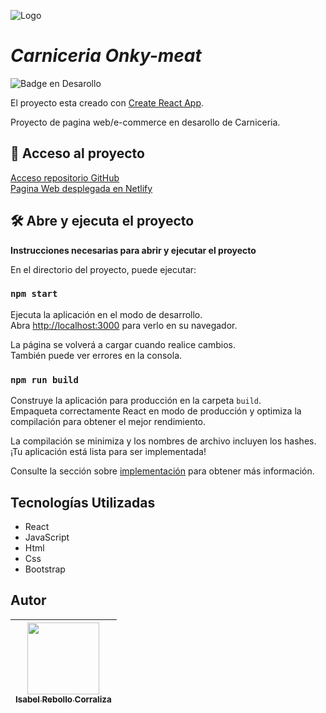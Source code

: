 ![Logo](https://cdn.shopify.com/s/files/1/0035/4195/8756/files/logo_defa8fec-898c-4e8e-98a4-702d3706e2e1.png?v=1646387439)

# <em>Carniceria Onky-meat </em>
![Badge en Desarollo](https://img.shields.io/badge/STATUS-EN%20DESAROLLO-green)


El proyecto esta creado con  [Create React App](https://github.com/facebook/create-react-app).

Proyecto de pagina web/e-commerce en desarollo de Carniceria. 

## 📁 Acceso al proyecto 
[Acceso repositorio GitHub]( https://github.com/isarebollo/Pagina-Web-Carniceria)\
[Pagina Web desplegada en Netlify](https://carniceriaonkymeats.netlify.app/)



## 🛠️ Abre y ejecuta el proyecto

**Instrucciones necesarias para abrir y ejecutar el proyecto**

En el directorio del proyecto, puede ejecutar:

### `npm start`

Ejecuta la aplicación en el modo de desarrollo.\
Abra [http://localhost:3000](http://localhost:3000) para verlo en su navegador.

La página se volverá a cargar cuando realice cambios.\
También puede ver errores en la consola.


### `npm run build`

Construye la aplicación para producción en la carpeta `build`.\
Empaqueta correctamente React en modo de producción y optimiza la compilación para obtener el mejor rendimiento.

La compilación se minimiza y los nombres de archivo incluyen los hashes.\
¡Tu aplicación está lista para ser implementada!

Consulte la sección sobre [implementación](https://facebook.github.io/create-react-app/docs/deployment) para obtener más información.

## Tecnologías Utilizadas

- React
- JavaScript
- Html 
- Css 
- Bootstrap

## Autor

| [<img src="https://avatars.githubusercontent.com/u/95927789?v=4" width=115><br><sub>Isabel Rebollo Corraliza</sub>](https://github.com/isarebollo) |
| :---: |

<script src="https://gist.github.com/rxaviers/7360908.js"></script>